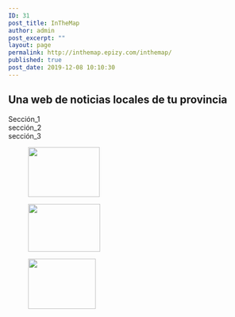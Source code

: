 ```yaml
---
ID: 31
post_title: InTheMap
author: admin
post_excerpt: ""
layout: page
permalink: http://inthemap.epizy.com/inthemap/
published: true
post_date: 2019-12-08 10:10:30
---
```

<!-- wp:heading {"align":"center"} -->
<h2 class="has-text-align-center">Una web de noticias locales de tu provincia</h2>
<!-- /wp:heading -->

<!-- wp:columns -->
<div class="wp-block-columns"><!-- wp:column -->
<div class="wp-block-column"><!-- wp:button -->
<div class="wp-block-button"><a class="wp-block-button__link">Sección_1</a></div>
<!-- /wp:button --></div>
<!-- /wp:column -->

<!-- wp:column -->
<div class="wp-block-column"><!-- wp:button -->
<div class="wp-block-button"><a class="wp-block-button__link">sección_2</a></div>
<!-- /wp:button --></div>
<!-- /wp:column -->

<!-- wp:column -->
<div class="wp-block-column"><!-- wp:button -->
<div class="wp-block-button"><a class="wp-block-button__link">sección_3</a></div>
<!-- /wp:button --></div>
<!-- /wp:column --></div>
<!-- /wp:columns -->

<!-- wp:columns -->
<div class="wp-block-columns"><!-- wp:column -->
<div class="wp-block-column"><!-- wp:image {"id":41,"width":144,"height":100,"sizeSlug":"large"} -->
<figure class="wp-block-image size-large is-resized"><img src="http://inthemap.epizy.com/wp-content/uploads/2019/12/Pontevedra.jpg" alt="" class="wp-image-41" width="144" height="100"/></figure>
<!-- /wp:image --></div>
<!-- /wp:column -->

<!-- wp:column -->
<div class="wp-block-column"><!-- wp:image {"id":37,"width":145,"height":96,"sizeSlug":"large"} -->
<figure class="wp-block-image size-large is-resized"><img src="http://inthemap.epizy.com/wp-content/uploads/2019/12/Emergencias.jpg" alt="" class="wp-image-37" width="145" height="96"/></figure>
<!-- /wp:image --></div>
<!-- /wp:column -->

<!-- wp:column -->
<div class="wp-block-column"><!-- wp:image {"id":34,"width":136,"height":101,"sizeSlug":"large"} -->
<figure class="wp-block-image size-large is-resized"><img src="http://inthemap.epizy.com/wp-content/uploads/2019/12/Ajedrez_campeonato.jpeg" alt="" class="wp-image-34" width="136" height="101"/></figure>
<!-- /wp:image --></div>
<!-- /wp:column --></div>
<!-- /wp:columns -->

<!-- wp:paragraph -->
<p></p>
<!-- /wp:paragraph -->